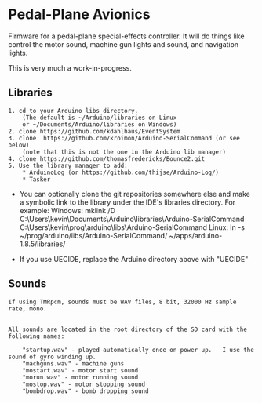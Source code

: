 # Pedal-Plane Avionics
Firmware for a pedal-plane special-effects controller.  It will do things like control the motor sound, machine gun lights and sound, and navigation lights.

This is very much a work-in-progress.

## Libraries
    1. cd to your Arduino libs directory.
        (The default is ~/Arduino/libraries on Linux
        or ~/Documents/Arduino/libraries on Windows)
    2. clone https://github.com/kdahlhaus/EventSystem                
    3. clone  https://github.com/kroimon/Arduino-SerialCommand (or see below)
        (note that this is not the one in the Arduino lib manager)
    4. clone https://github.com/thomasfredericks/Bounce2.git
    5. Use the library manager to add:
        * ArduinoLog (or https://github.com/thijse/Arduino-Log/)
        * Tasker


* You can optionally clone the git repositories somewhere else and make a symbolic link to the library under the IDE's libraries directory.  For example:
    Windows:
        mklink /D C:\Users\kevin\Documents\Arduino\libraries\Arduino-SerialCommand C:\Users\kevin\prog\arduino\libs\Arduino-SerialCommand
    Linux:
        ln -s ~/prog/arduino/libs/Arduino-SerialCommand/ ~/apps/arduino-1.8.5/libraries/

* If you use UECIDE, replace the Arduino directory above with "UECIDE"


## Sounds                                                         

    If using TMRpcm, sounds must be WAV files, 8 bit, 32000 Hz sample rate, mono.


    All sounds are located in the root directory of the SD card with the following names:

        "startup.wav" - played automatically once on power up.   I use the sound of gyro winding up.
        "machguns.wav" - machine guns
        "mostart.wav" - motor start sound
        "morun.wav" - motor running sound
        "mostop.wav" - motor stopping sound
        "bombdrop.wav" - bomb dropping sound
